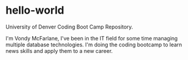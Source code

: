 # hello-world
University of Denver Coding Boot Camp Repository.

I'm Vondy McFarlane, I've been in the IT field for some time managing multiple database technologies.
I'm doing the coding bootcamp to learn news skills and apply them to a new career.
